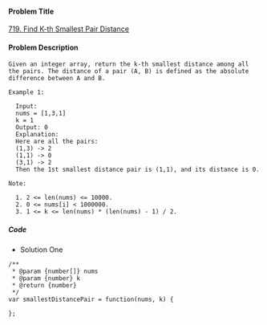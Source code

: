 #### Problem Title
[719. Find K-th Smallest Pair Distance](https://leetcode.com/problems/find-k-th-smallest-pair-distance/)
#### Problem Description
```
Given an integer array, return the k-th smallest distance among all the pairs. The distance of a pair (A, B) is defined as the absolute difference between A and B.

Example 1:

  Input:
  nums = [1,3,1]
  k = 1
  Output: 0 
  Explanation:
  Here are all the pairs:
  (1,3) -> 2
  (1,1) -> 0
  (3,1) -> 2
  Then the 1st smallest distance pair is (1,1), and its distance is 0.

Note:

  1. 2 <= len(nums) <= 10000.
  2. 0 <= nums[i] < 1000000.
  3. 1 <= k <= len(nums) * (len(nums) - 1) / 2.
```

##### Code

- Solution One
```
/**
 * @param {number[]} nums
 * @param {number} k
 * @return {number}
 */
var smallestDistancePair = function(nums, k) {
    
};
```
